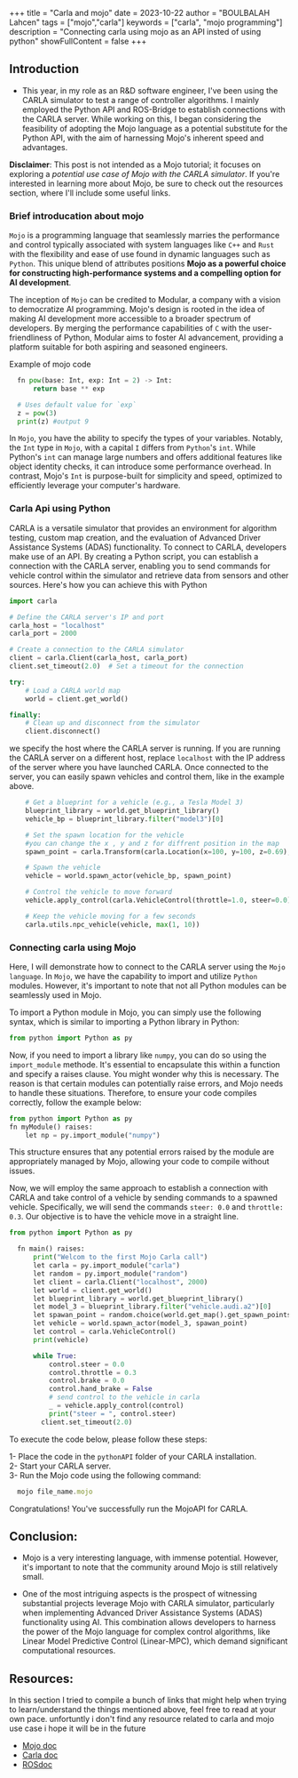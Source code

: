 +++
title = "Carla and mojo"
date = 2023-10-22
author = "BOULBALAH Lahcen"
tags = ["mojo","carla"]
keywords = ["carla", "mojo programming"]
description = "Connecting carla using mojo as an API insted of using python"
showFullContent = false
+++

## Introduction

- This year, in my role as an R&D software engineer, I've been using the CARLA simulator to test a range of controller algorithms. I mainly employed the Python API and ROS-Bridge to establish connections with the CARLA server. While working on this, I began considering the feasibility of adopting the Mojo language as a potential substitute for the Python API, with the aim of harnessing Mojo's inherent speed and advantages.

**Disclaimer**: This post is not intended as a Mojo tutorial; it focuses on exploring a *potential use case of Mojo with the CARLA simulator*. If you're interested in learning more about Mojo, be sure to check out the resources section, where I'll include some useful links.

### Brief introducation about mojo

  `Mojo` is a programming language that seamlessly marries the performance and control typically associated with system languages like `C++` and `Rust` with the flexibility and ease of use found in dynamic languages such as `Python`. This unique blend of attributes positions **Mojo as a powerful choice for constructing high-performance systems and a compelling option for AI development**.

The inception of `Mojo` can be credited to Modular, a company with a vision to democratize AI programming. Mojo's design is rooted in the idea of making AI development more accessible to a broader spectrum of developers. By merging the performance capabilities of `C` with the user-friendliness of Python, Modular aims to foster AI advancement, providing a platform suitable for both aspiring and seasoned engineers.

 Example of mojo code 
```python
  fn pow(base: Int, exp: Int = 2) -> Int:
      return base ** exp

  # Uses default value for `exp`
  z = pow(3)
  print(z) #output 9
```
In `Mojo`, you have the ability to specify the types of your variables. Notably, the `Int` type in `Mojo`, with a capital `I` differs from `Python`'s `int`. While Python's `int` can manage large numbers and offers additional features like object identity checks, it can introduce some performance overhead. In contrast, Mojo's `Int` is purpose-built for simplicity and speed, optimized to efficiently leverage your computer's hardware.

### Carla Api using Python 

CARLA is a versatile simulator that provides an environment for algorithm testing, custom map creation, and the evaluation of Advanced Driver Assistance Systems (ADAS) functionality. To connect to CARLA, developers make use of an API. By creating a Python script, you can establish a connection with the CARLA server, enabling you to send commands for vehicle control within the simulator and retrieve data from sensors and other sources. Here's how you can achieve this with Python

```python
import carla

# Define the CARLA server's IP and port
carla_host = "localhost"
carla_port = 2000

# Create a connection to the CARLA simulator
client = carla.Client(carla_host, carla_port)
client.set_timeout(2.0)  # Set a timeout for the connection

try:
    # Load a CARLA world map
    world = client.get_world()

finally:
    # Clean up and disconnect from the simulator
    client.disconnect()

```
we specify the host where the CARLA server is running. If you are running the CARLA server on a different host, replace `localhost` with the IP address of the server where you have launched CARLA. Once connected to the server, you can easily spawn vehicles and control them, like in the example above.

```python
    # Get a blueprint for a vehicle (e.g., a Tesla Model 3)
    blueprint_library = world.get_blueprint_library()
    vehicle_bp = blueprint_library.filter("model3")[0]

    # Set the spawn location for the vehicle
    #you can change the x , y and z for diffrent position in the map
    spawn_point = carla.Transform(carla.Location(x=100, y=100, z=0.69), carla.Rotation())

    # Spawn the vehicle
    vehicle = world.spawn_actor(vehicle_bp, spawn_point)

    # Control the vehicle to move forward
    vehicle.apply_control(carla.VehicleControl(throttle=1.0, steer=0.0))

    # Keep the vehicle moving for a few seconds
    carla.utils.npc_vehicle(vehicle, max(1, 10))

```

### Connecting carla using Mojo


Here, I will demonstrate how to connect to the CARLA server using the `Mojo language`. In `Mojo`, we have the capability to import and utilize `Python` modules. However, it's important to note that not all Python modules can be seamlessly used in Mojo.

To import a Python module in Mojo, you can simply use the following syntax, which is similar to importing a Python library in Python:

```python
from python import Python as py
```
Now, if you need to import a library like `numpy`, you can do so using the `import_module` methode. It's essential to encapsulate this within a function and specify a raises clause. You might wonder why this is necessary. The reason is that certain modules can potentially raise errors, and Mojo needs to handle these situations. Therefore, to ensure your code compiles correctly, follow the example below:

```python
from python import Python as py
fn myModule() raises:
    let np = py.import_module("numpy")    

```
This structure ensures that any potential errors raised by the module are appropriately managed by Mojo, allowing your code to compile without issues.

Now, we will employ the same approach to establish a connection with CARLA and take control of a vehicle by sending commands to a spawned vehicle. Specifically, we will send the commands `steer: 0.0` and `throttle: 0.3`. Our objective is to have the vehicle move in a straight line.

```python
from python import Python as py

  fn main() raises:
      print("Welcom to the first Mojo Carla call")
      let carla = py.import_module("carla")
      let random = py.import_module("random")
      let client = carla.Client("localhost", 2000)
      let world = client.get_world()
      let blueprint_library = world.get_blueprint_library()
      let model_3 = blueprint_library.filter("vehicle.audi.a2")[0]
      let spawan_point = random.choice(world.get_map().get_spawn_points())
      let vehicle = world.spawn_actor(model_3, spawan_point)
      let control = carla.VehicleControl()
      print(vehicle)

      while True:
          control.steer = 0.0
          control.throttle = 0.3
          control.brake = 0.0
          control.hand_brake = False
          # send control to the vehicle in carla
          _ = vehicle.apply_control(control)
          print("steer = ", control.steer)
        client.set_timeout(2.0)

```
To execute the code below, please follow these steps:

1- Place the code in the `pythonAPI` folder of your CARLA installation.       
2- Start your CARLA server.   
3- Run the Mojo code using the following command:

```js
  mojo file_name.mojo
```
Congratulations! You've successfully run the MojoAPI for CARLA.

## Conclusion:
 
- Mojo is a very interesting language, with immense potential. However, it's important to note that the community around Mojo is still relatively small.

- One of the most intriguing aspects is the prospect of witnessing substantial projects leverage Mojo with CARLA simulator, particularly when implementing Advanced Driver Assistance Systems (ADAS) functionality using AI. This combination allows developers to harness the power of the Mojo language for complex control algorithms, like Linear Model Predictive Control (Linear-MPC), which demand significant computational resources.

## Resources:

In this section I tried to compile a bunch of links that might help when trying
to learn/understand the things mentioned above, feel free to read at your own
pace.
unfortuntly i don't find any resource related to carla and mojo use case i hope it will be in the future

- [Mojo doc](https://docs.modular.com/mojo/)
- [Carla doc](https://carla.readthedocs.io/en/0.9.14/)
- [ROSdoc](https://docs.ros.org/en/foxy/index.html)



